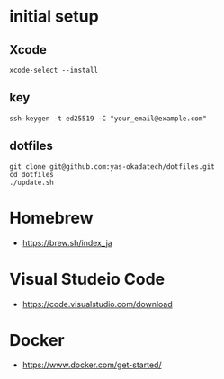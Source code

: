 # initial setup

## Xcode

```
xcode-select --install
```

## key

```
ssh-keygen -t ed25519 -C "your_email@example.com"
```

## dotfiles

```
git clone git@github.com:yas-okadatech/dotfiles.git
cd dotfiles
./update.sh
```

# Homebrew

- https://brew.sh/index_ja

# Visual Studeio Code

- https://code.visualstudio.com/download

# Docker

- https://www.docker.com/get-started/

